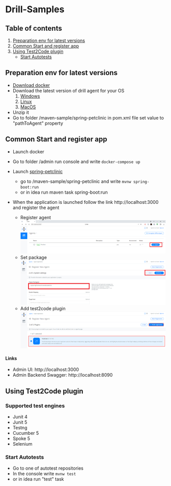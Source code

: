 # Drill-Samples

## Table of contents
1. [Preparation env for latest versions](#Preparation-env-for-latest-versions)
2. [Common Start and register app](#Common-Start-and-register-app)
3. [Using Test2Code plugin](#Using-Test2Code-plugin)
    - [Start Autotests](#Start-Autotests)
  <!--  - [Manual Browser extension](#Manual-Browser-extension)--->

## Preparation env for latest versions

- <a href="https://www.docker.com/products/docker-desktop">Download docker</a>
- Download the latest version of drill agent for your OS
    1. <a href="https://oss.jfrog.org/artifactory/oss-release-local/com/epam/drill/drill-agent-mingwX64/">Windows</a>
    2. <a href="https://oss.jfrog.org/artifactory/oss-release-local/com/epam/drill/drill-agent-linuxX64/">Linux</a>
    3. <a href="https://oss.jfrog.org/artifactory/oss-release-local/com/epam/drill/drill-agent-macosX64/">MacOS</a>
- Unzip it
- Go to folder /maven-sample/spring-petclinic in pom.xml file set value to "pathToAgent" property


## Common Start and register app
- Launch docker
- Go to folder /admin run console and write ```docker-compose up```
- Launch  <a href="https://github.com/Drill4J/spring-petclinic">spring-petclinic</a> 
    - go to /maven-sample/spring-petclinic and write ```mvnw spring-boot:run```
    - or in idea run maven task spring-boot:run
    
- When the application is launched follow the link http://localhost:3000 and register the agent
    - Register agent ![alt text](img/register.png)
    - Set package ![alt text](img/registerPackage.png)
    - Add test2code plugin ![alt text](img/registerTest2code.png)
   
#### Links

- Admin UI: http://localhost:3000
- Admin Backend Swagger: http://localhost:8090

## Using Test2Code plugin

### Supported test engines

- Junit 4
- Junit 5
- Testng 
- Cucumber 5
- Spoke 5
- Selenium


### Start Autotests

- Go to one of autotest repositories
- In the console write ```mvnw test```
- or in idea run "test" task
<!--
### Manual Browser extension
//TODO
--->
